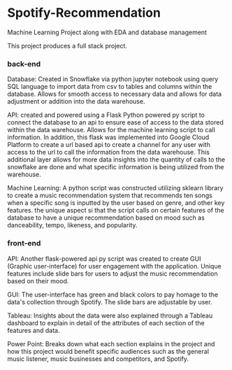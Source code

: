 # Spotify-Recommendation
Machine Learning Project along with EDA and database management

This project produces a full stack project.

### back-end

Database: Created in Snowflake via python jupyter notebook using query SQL language to import data from csv to tables and columns within the database. Allows for smooth access to necessary data and allows for data adjustment or addition into the data warehouse.

API: created and powered using a Flask Python powered py script to connect the database to an api to ensure ease of access to the data stored within the data warehouse. Allows for the machine learning script to call information. In addition, this flask was implemented into Google Cloud Platform to create a url based api to create a channel for any user with access to the url to call the information from the data warehouse. This additional layer allows for more data insights into the quantity of calls to the snowflake are done and what specific information is being utilized from the warehouse.

Machine Learning: A python script was constructed utilizing sklearn library to create a music recommendation system that recommends ten songs when a specific song is inputted by the user based on genre, and other key features. the unique aspect si that the script calls on certain features of the database to have a unique recommendation based on mood such as danceability, tempo, likeness, and popularity.

### front-end

API: Another flask-powered api py script was created to create GUI (Graphic user-interface) for user engagement with the application. Unique features include slide bars for users to adjust the music recommendation based on their mood.

GUI: The user-interface has green and black colors to pay homage to the data's collection through Spotify. The slide bars are adjustable by user.

Tableau: Insights about the data were also explained through a Tableau dashboard to explain in detail of the attributes of each section of the features and data.

Power Point: Breaks down what each section explains in the project and how this project would benefit specific audiences such as the general music listener, music businesses and competitors, and Spotify.